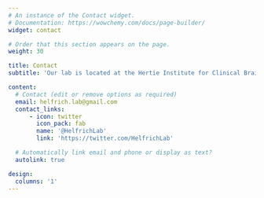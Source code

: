 ```yaml
---
# An instance of the Contact widget.
# Documentation: https://wowchemy.com/docs/page-builder/
widget: contact

# Order that this section appears on the page.
weight: 30

title: Contact
subtitle: 'Our lab is located at the Hertie Institute for Clinical Brain Research' + 'and the Center for Neurology of the University Medical Center Tübingen'

content:
  # Contact (edit or remove options as required)
  email: helfrich.lab@gmail.com
  contact_links:
      - icon: twitter
        icon_pack: fab
        name: '@HelfrichLab'
        link: 'https://twitter.com/HelfrichLab'

  # Automatically link email and phone or display as text?
  autolink: true

design:
  columns: '1'
---
```

